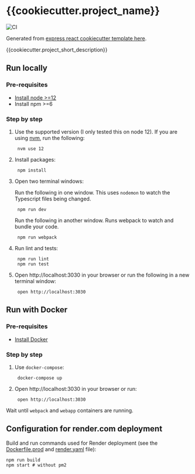 # {{cookiecutter.project_name}}

![CI](https://github.com/{{cookiecutter.github_username}}/{{cookiecutter.project_slug}}/workflows/CI/badge.svg?branch=master)

Generated from [express react cookiecutter template here](https://github.com/ardydedase/cookiecutter-express-react-ssr).

{{cookiecutter.project_short_description}}


## Run locally

### Pre-requisites

- [Install node >=12](https://nodejs.org/en/download/)
- Install npm >=6

### Step by step

1. Use the supported version (I only tested this on node 12). If you are using [nvm](https://github.com/nvm-sh/nvm), run the following:

        nvm use 12

1. Install packages:

        npm install

1. Open two terminal windows:

    Run the following in one window. This uses `nodemon` to watch the Typescript files being changed.

        npm run dev

    Run the following in another window. Runs webpack to watch and bundle your code.

        npm run webpack

1. Run lint and tests:

        npm run lint
        npm run test

1. Open http://localhost:3030 in your browser or run the following in a new terminal window:

        open http://localhost:3030

## Run with Docker

### Pre-requisites

- [Install Docker](https://docs.docker.com/get-docker/)

### Step by step

1. Use `docker-compose`:

        docker-compose up

1. Open http://localhost:3030 in your browser or run:

        open http://localhost:3030

Wait until `webpack` and `webapp` containers are running.

## Configuration for render.com deployment

Build and run commands used for Render deployment (see the [Dockerfile.prod](Dockerfile.prod) and [render.yaml](render.yaml) file):

    npm run build
    npm start # without pm2
